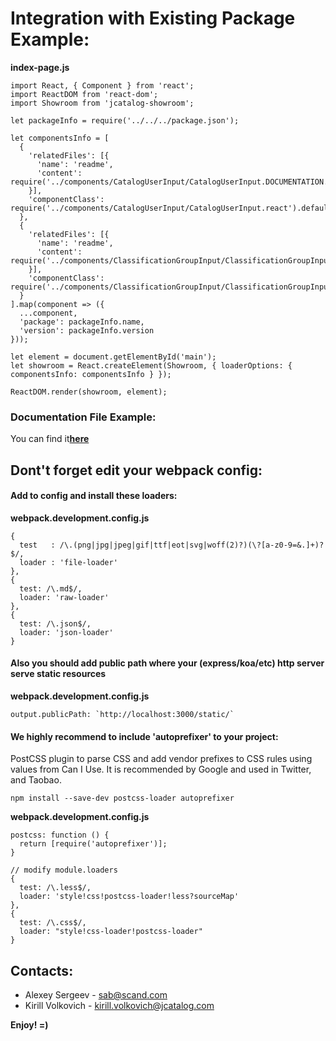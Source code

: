 # Integration with Existing Package Example:

**index-page.js**

```
import React, { Component } from 'react';
import ReactDOM from 'react-dom';
import Showroom from 'jcatalog-showroom';

let packageInfo = require('../../../package.json');

let componentsInfo = [
  {
    'relatedFiles': [{
      'name': 'readme',
      'content': require('../components/CatalogUserInput/CatalogUserInput.DOCUMENTATION.md')
    }],
    'componentClass': require('../components/CatalogUserInput/CatalogUserInput.react').default
  },
  {
    'relatedFiles': [{
      'name': 'readme',
      'content': require('../components/ClassificationGroupInput/ClassificationGroupInput.DOCUMENTATION.md')
    }],
    'componentClass': require('../components/ClassificationGroupInput/ClassificationGroupInput.react').default
  }
].map(component => ({
  ...component,
  'package': packageInfo.name,
  'version': packageInfo.version
}));

let element = document.getElementById('main');
let showroom = React.createElement(Showroom, { loaderOptions: { componentsInfo: componentsInfo } });

ReactDOM.render(showroom, element);
```

### Documentation File Example:

You can find it[**here**](http://buildserver.jcatalog.com/gitweb/?p=showroom.git;a=blob;f=example.DOCUMENTATION.md;h=45ff5ff52ab1540f9e2d7b2ebb60f6dc412bf311;hb=8f060bd0cad2c1c34c8ff10fd0de8f2b2a25cea2)

## Dont't forget edit your webpack config:

#### Add to config and install these loaders: 

**webpack.development.config.js**
```
{
  test   : /\.(png|jpg|jpeg|gif|ttf|eot|svg|woff(2)?)(\?[a-z0-9=&.]+)?$/,
  loader : 'file-loader'
},
{
  test: /\.md$/,
  loader: 'raw-loader'
},
{
  test: /\.json$/,
  loader: 'json-loader'
}
```

#### Also you should add public path where your  (express/koa/etc) http server serve static resources

**webpack.development.config.js**

```
output.publicPath: `http://localhost:3000/static/`
```
#### We highly recommend to include 'autoprefixer' to your project:

PostCSS plugin to parse CSS and add vendor prefixes to CSS rules using values from Can I Use. It is recommended by Google and used in Twitter, and Taobao.

```
npm install --save-dev postcss-loader autoprefixer
```

**webpack.development.config.js**

```
postcss: function () {
  return [require('autoprefixer')];
}
```


```
// modify module.loaders
{ 
  test: /\.less$/, 
  loader: 'style!css!postcss-loader!less?sourceMap'
},
{
  test: /\.css$/,
  loader: "style!css-loader!postcss-loader"
}
```

## Contacts:

* Alexey Sergeev - [sab@scand.com](sab@scand.com)
* Kirill Volkovich - [kirill.volkovich@jcatalog.com](kirill.volkovich@jcatalog.com)

**Enjoy! =)**
